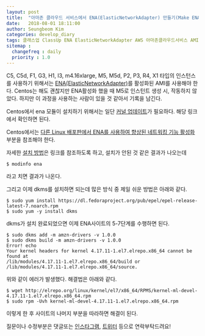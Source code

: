 ```yaml
---
layout: post
title:  "아마존 클라우드 서비스에서 ENA(ElasticNetworkAdapter) 만들기(Make ENA(ElasticNetworkAdapter) in AWS)"
date:   2018-08-01 18:11:00
author: Seungbeom Kim
categories: develop_diary
tags: 클래스업 ClassUp ENA ElasticNetworkAdapter AWS 아마존클라우드서비스 AMI
sitemap :
  changefreq : daily
  priority : 1.0
---
```


C5, C5d, F1, G3, H1, I3, m4.16xlarge, M5, M5d, P2, P3, R4, X1 타입의 인스턴스를 사용하기 위해서는 [ENA(ElasticNetworkAdapter)](https://docs.aws.amazon.com/ko_kr/AWSEC2/latest/UserGuide/enhanced-networking-ena.html)를 활성화된 AMI를 사용해야 한다. Centos는 해도 괜찮지만 ENA활성화 했을 때 M5로 인스턴트 생성 시, 작동하지 않았다. 하지만 이 과정을 사용하는 사람이 있을 것 같아서 기록을 남긴다.

Centos에서 ena 모듈이 설치하기 위해서는 일단 [커널 업데이트](https://myksb1223.github.io/develop_diary/2018/08/01/Centos-kernel-update.html)가 필요하다. 해당 링크에서 확인하면 된다.

Centos에서는 [다른 Linux 배포판에서 ENA를 사용하여 향상된 네트워킹 기능 활성화
](https://docs.aws.amazon.com/ko_kr/AWSEC2/latest/UserGuide/enhanced-networking-ena.html#enhanced-networking-ena-linux) 부분을 참조해야 한다.

자세한 [설치 방법](https://github.com/amzn/amzn-drivers/blob/master/kernel/linux/rpm/README-rpm.txt)은 링크를 참조하도록 하고, 설치가 안된 것 같은 결과가 나오는데

    $ modinfo ena

라고 치면 결과가 나온다.

그리고 이제 dkms를 설치하면 되는데 많은 방식 중 제일 쉬운 방법은 아래와 같다.

    $ sudo yum install https://dl.fedoraproject.org/pub/epel/epel-release-latest-7.noarch.rpm
    $ sudo yum -y install dkms

dkms가 설치 완료되었으면 이제 ENA사이트의 5-7단계를 수행하면 된다.

    $ sudo dkms add -m amzn-drivers -v 1.0.0
    $ sudo dkms build -m amzn-drivers -v 1.0.0
    Error! echo
    Your kernel headers for kernel 4.17.11-1.el7.elrepo.x86_64 cannot be found at
    /lib/modules/4.17.11-1.el7.elrepo.x86_64/build or /lib/modules/4.17.11-1.el7.elrepo.x86_64/source.

위와 같이 에러가 발생했다. 해결법은 아래와 같다.

    $ wget http://elrepo.org/linux/kernel/el7/x86_64/RPMS/kernel-ml-devel-4.17.11-1.el7.elrepo.x86_64.rpm
    $ sudo rpm -Uvh kernel-ml-devel-4.17.11-1.el7.elrepo.x86_64.rpm

이렇게 한 후 사이트의 나머지 부분을 따라하면 해결이 된다.

질문이나 수정부분은 댓글또는 [인스타그램](https://www.instagram.com/monseungmon/), [트위터](https://twitter.com/kim_seungbeom) 등으로 연락부탁드려요!
